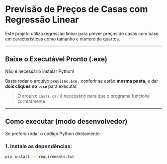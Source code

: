 #  Previsão de Preços de Casas com Regressão Linear

Este projeto utiliza regressão linear para prever preços de casas com base em características como tamanho e número de quartos.

---

##  Baixe o Executável Pronto (.exe)

Não é necessário instalar Python!

 Basta rodar o arquivo `previsao.exe` , conferir se estão **mesma pasta**, e dar **dois cliques no `.exe`** para executar.

>  O arquivo `casas.csv` é necessário para que o programa funcione corretamente.

---

##  Como executar (modo desenvolvedor)

Se preferir rodar o código Python diretamente:

### 1. Instale as dependências:
```bash
pip install -r requirements.txt
